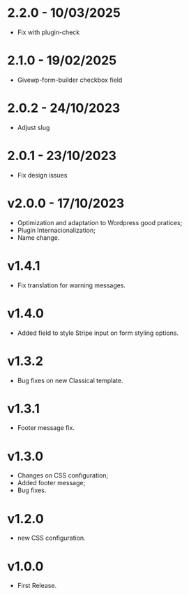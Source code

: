 # 2.2.0 - 10/03/2025
* Fix with plugin-check

# 2.1.0 - 19/02/2025
* Givewp-form-builder checkbox field

# 2.0.2 - 24/10/2023
* Adjust slug

# 2.0.1 - 23/10/2023
* Fix design issues

# v2.0.0 - 17/10/2023
* Optimization and adaptation to Wordpress good pratices;
* Plugin Internacionalization;
* Name change.

# v1.4.1
* Fix translation for warning messages.

# v1.4.0
* Added field to style Stripe input on form styling options.

# v1.3.2
* Bug fixes on new Classical template.

# v1.3.1
* Footer message fix.

# v1.3.0
* Changes on CSS configuration;
* Added footer message;
* Bug fixes.

# v1.2.0
* new CSS configuration.

# v1.0.0
* First Release.
